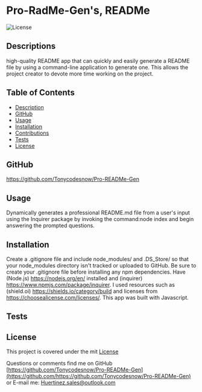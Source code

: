 # Pro-RadMe-Gen's, READMe
  
  ![License](https://img.shields.io/badge/License-mit-blue.svg)
  
  ## Descriptions
  high-quality README app that can quickly and easily generate a README file by using a command-line application to generate one. This allows the project creator to devote more time working on the project.
  
  ## Table of Contents
  - [Description](#description)
  - [GitHub](#github)
  - [Usage](#usage)
  - [Installation](#installation)
  - [Contributions](#contribution)
  - [Tests](#tests)
  - [License](#license)
  
  ## GitHub
  https://github.com/Tonycodesnow/Pro-READMe-Gen
  
  
  ## Usage
  Dynamically generates a professional README.md file from a user's input using the Inquirer package by invoking the command:node index and begin answering the prompted questions.

  
  ## Installation
  Create a .gitignore file and include node_modules/ and .DS_Store/ so that your node_modules directory isn't tracked or uploaded to GitHub. Be sure to create your .gitignore file before installing any npm dependencies. Have (Node.js) https://nodejs.org/en/ installed and (inquirer) https://www.npmjs.com/package/inquirer. I used resources such as (shield.oi) https://shields.io/category/build and licenses from https://choosealicense.com/licenses/. This app was built with Javascript. 
  
  
  
  
  ## Tests
   
  
  ## License 
  This project is covered under the mit [License](https://choosealicense.com/licenses/mit)
  
  Questions or comments find me on GitHub [https://github.com/Tonycodesnow/Pro-READMe-Gen](https://github.com/https://github.com/Tonycodesnow/Pro-READMe-Gen)  or E-mail me: Huertinez.sales@outlook.com
  